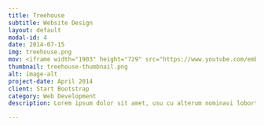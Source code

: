 ```yaml
---
title: Treehouse
subtitle: Website Design
layout: default
modal-id: 4
date: 2014-07-15
img: treehouse.png
mov: <iframe width="1903" height="729" src="https://www.youtube.com/embed/N4A51rC_zZg" allowfullscreen></iframe>
thumbnail: treehouse-thumbnail.png
alt: image-alt
project-date: April 2014
client: Start Bootstrap
category: Web Development
description: Lorem ipsum dolor sit amet, usu cu alterum nominavi lobortis. At duo novum diceret. Tantas apeirian vix et, usu sanctus postulant inciderint ut, populo diceret necessitatibus in vim. Cu eum dicam feugiat noluisse.

---
```

